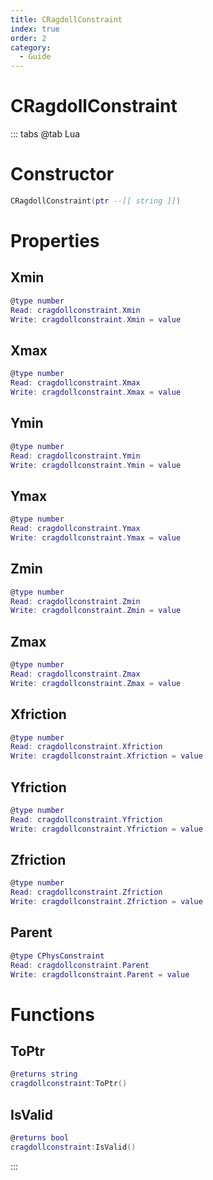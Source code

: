 ```yaml
---
title: CRagdollConstraint
index: true
order: 2
category:
  - Guide
---
```


# CRagdollConstraint

::: tabs
@tab Lua
# Constructor
```lua
CRagdollConstraint(ptr --[[ string ]])
```
# Properties
## Xmin 
```lua
@type number
Read: cragdollconstraint.Xmin
Write: cragdollconstraint.Xmin = value
```
## Xmax 
```lua
@type number
Read: cragdollconstraint.Xmax
Write: cragdollconstraint.Xmax = value
```
## Ymin 
```lua
@type number
Read: cragdollconstraint.Ymin
Write: cragdollconstraint.Ymin = value
```
## Ymax 
```lua
@type number
Read: cragdollconstraint.Ymax
Write: cragdollconstraint.Ymax = value
```
## Zmin 
```lua
@type number
Read: cragdollconstraint.Zmin
Write: cragdollconstraint.Zmin = value
```
## Zmax 
```lua
@type number
Read: cragdollconstraint.Zmax
Write: cragdollconstraint.Zmax = value
```
## Xfriction 
```lua
@type number
Read: cragdollconstraint.Xfriction
Write: cragdollconstraint.Xfriction = value
```
## Yfriction 
```lua
@type number
Read: cragdollconstraint.Yfriction
Write: cragdollconstraint.Yfriction = value
```
## Zfriction 
```lua
@type number
Read: cragdollconstraint.Zfriction
Write: cragdollconstraint.Zfriction = value
```
## Parent 
```lua
@type CPhysConstraint
Read: cragdollconstraint.Parent
Write: cragdollconstraint.Parent = value
```
# Functions
## ToPtr
```lua
@returns string
cragdollconstraint:ToPtr()
```
## IsValid
```lua
@returns bool
cragdollconstraint:IsValid()
```

:::